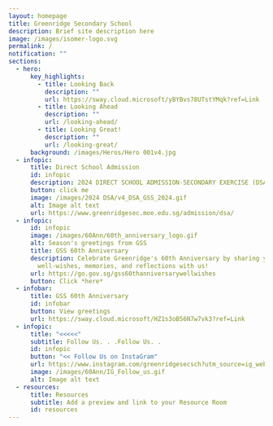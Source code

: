 ```yaml
---
layout: homepage
title: Greenridge Secondary School
description: Brief site description here
image: /images/isomer-logo.svg
permalink: /
notification: ""
sections:
  - hero:
      key_highlights:
        - title: Looking Back
          description: ""
          url: https://sway.cloud.microsoft/yBYBvs78UTstYMqk?ref=Link
        - title: Looking Ahead
          description: ""
          url: /looking-ahead/
        - title: Looking Great!
          description: ""
          url: /looking-great/
      background: /images/Heros/Hero 001v4.jpg
  - infopic:
      title: Direct School Admission
      id: infopic
      description: 2024 DIRECT SCHOOL ADMISSION-SECONDARY EXERCISE (DSA-SEC)
      button: click me
      image: /images/2024 DSA/v4_DSA_GSS_2024.gif
      alt: Image alt text
      url: https://www.greenridgesec.moe.edu.sg/admission/dsa/
  - infopic:
      id: infopic
      image: /images/60Ann/60th_anniversary_logo.gif
      alt: Season's greetings from GSS
      title: GSS 60th Anniversary
      description: Celebrate Greenridge's 60th Anniversary by sharing your
        well-wishes, memories, and reflections with us!
      url: https://go.gov.sg/gss60thanniversarywellwishes
      button: Click *here*
  - infobar:
      title: GSS 60th Anniversary
      id: infobar
      button: View greetings
      url: https://sway.cloud.microsoft/HZ1s3oB56N7w7vk3?ref=Link
  - infopic:
      title: "<<<<<"
      subtitle: Follow Us. . .Follow Us. .
      id: infopic
      button: "<< Follow Us on InstaGram"
      url: https://www.instagram.com/greenridgesecsch?utm_source=ig_web_button_share_sheet&igsh=ZDNlZDc0MzIxNw==
      image: /images/60Ann/IG_Follow_us.gif
      alt: Image alt text
  - resources:
      title: Resources
      subtitle: Add a preview and link to your Resource Room
      id: resources
---
```

